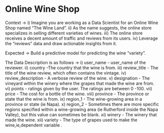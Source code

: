 # Online Wine Shop

Context ->
	i) Imagine you are working as a Data Scientist for an Online Wine Shop named “The Wine Land”.
	ii) As the name suggests, the online store specializes in selling different varieties of wines.
	iii) The online store receives a decent amount of traffic and reviews from its users.
	iv) Leverage the “reviews” data and draw actionable insights from it.

Expected ->
	Build a predictive model for predicting the wine “variety”. 

The Data Description is as follows -> 
	i) user_name - user_name of the reviewer.
	ii) country -The country that the wine is from.
	iii) review_title - The title of the wine review, which often contains the vintage.
	iv) review_description - A verbose review of the wine.
	v) designation - The vineyard within the winery where the grapes that made the wine are from.
	vi) points - ratings given by the user. The ratings are between 0 -100.
	vii) price - The cost for a bottle of the wine.
	viii) province - The province or state that the wine is from.
	ix) region_1 - The wine-growing area in a province or state (ie Napa).
	x) region_2 - Sometimes there are more specific regions specified within a wine-growing area (ie Rutherford inside the Napa                               Valley), but this value can sometimes be blank.
	xi) winery - The winery that made the wine.
	xii) variety - The type of grapes used to make the wine,ie,dependent variable .

